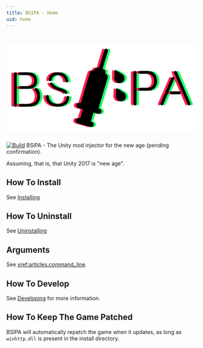 ```yaml
---
title: BSIPA - Home
uid: home
---
```


# ![BSIPA](images/banner_dark.svg)

[![Build](https://github.com/ChecksumDev/BSIPAPlus/workflows/Build/badge.svg)](https://github.com/ChecksumDev/BSIPAPlus/actions?query=workflow%3ABuild)
BSIPA - The Unity mod injector for the new age (pending confirmation).

Assuming, that is, that Unity 2017 is "new age".

## How To Install

See [Installing](xref:articles.start.user)

## How To Uninstall

See [Uninstalling](xref:articles.start.user#uninstalling)

## Arguments

See <xref:articles.command_line>.

## How To Develop

See [Developing](xref:articles.start.dev) for more information.

## How To Keep The Game Patched

BSIPA will automatically repatch the game when it updates, as long as `winhttp.dll` is present in the install directory.
